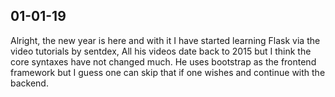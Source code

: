 ## 01-01-19

Alright, the new year is here and with it I have started learning Flask via the video tutorials by sentdex, All his videos date back to 2015 but I think the core syntaxes have not changed much. He uses bootstrap as the frontend framework but I guess one can skip that if one wishes and continue with the backend.